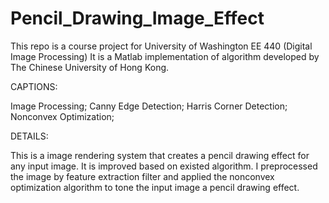 # Pencil_Drawing_Image_Effect
This repo is a course project for University of Washington EE 440 (Digital Image Processing)
It is a Matlab implementation of algorithm developed by The Chinese University of Hong Kong.

CAPTIONS:

Image Processing; Canny Edge Detection; Harris Corner Detection; Nonconvex Optimization;

DETAILS:

This is a image rendering system that creates a pencil drawing effect for any input image. 
It is improved based on existed algorithm. I preprocessed the image by feature extraction filter and applied the nonconvex optimization
algorithm to tone the input image a pencil drawing effect.
